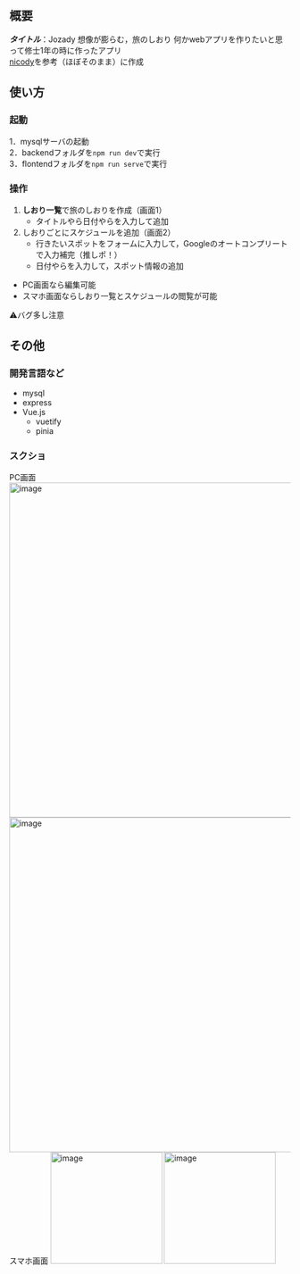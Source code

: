 ## 概要
***タイトル***：Jozady 想像が膨らむ，旅のしおり
何かwebアプリを作りたいと思って修士1年の時に作ったアプリ  
[nicody](https://nicody.jp/mypage/library)を参考（ほぼそのまま）に作成

## 使い方
### 起動
1．mysqlサーバの起動  
2．backendフォルダを`npm run dev`で実行  
3．flontendフォルダを`npm run serve`で実行　　

### 操作
1. **しおり一覧**で旅のしおりを作成（画面1）
    - タイトルやら日付やらを入力して追加  
2. しおりごとにスケジュールを追加（画面2）
    - 行きたいスポットをフォームに入力して，Googleのオートコンプリートで入力補完（推しポ！）
    - 日付やらを入力して，スポット情報の追加
- PC画面なら編集可能
- スマホ画面ならしおり一覧とスケジュールの閲覧が可能

⚠️バグ多し注意

## その他
### 開発言語など
- mysql
- express
- Vue.js
    - vuetify
    - pinia


### スクショ
PC画面
<img width="600" alt="image" src="https://github.com/user-attachments/assets/fb27c01a-fbcb-44af-822b-b03c58d7ef1c"><br>
<img width="600" alt="image" src="https://github.com/user-attachments/assets/aaf7a038-7451-4b47-88c1-8307438a9a61"><br>
スマホ画面
<img width="200" alt="image" src="https://github.com/user-attachments/assets/9e8860b1-2a99-4d29-9a15-e041e3e26fe9">
<img width="200" alt="image" src="https://github.com/user-attachments/assets/70439fff-4aaa-4efb-8655-bba6e4bb62f7">

